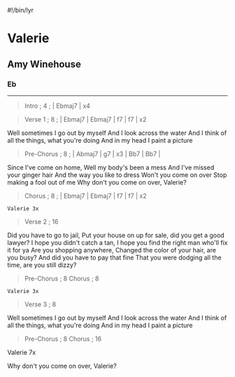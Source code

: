 #!/bin/lyr
# Valerie
## Amy Winehouse
### Eb

---

> Intro ; 4 ; | Ebmaj7 | x4

> Verse 1 ; 8 ; | Ebmaj7 | Ebmaj7 | f7 | f7 | x2

Well sometimes I go out by myself
And I look across the water
And I think of all the things, what you're doing
And in my head I paint a picture

> Pre-Chorus ; 8 ; | Abmaj7 | g7 | x3 | Bb7 | Bb7 |

Since I've come on home,
Well my body's been a mess
And I've missed your ginger hair
And the way you like to dress
Won't you come on over
Stop making a fool out of me
Why don't you come on over, Valerie?

> Chorus ; 8 ; | Ebmaj7 | Ebmaj7 | f7 | f7 | x2

    Valerie 3x

> Verse 2 ; 16 

Did you have to go to jail,
Put your house on up for sale, did you get a good lawyer?
I hope you didn't catch a tan,
I hope you find the right man who'll fix it for ya
Are you shopping anywhere,
Changed the color of your hair, are you busy?
And did you have to pay that fine
That you were dodging all the time, are you still dizzy?

> Pre-Chorus ; 8 
> Chorus ; 8

    Valerie 3x

> Verse 3 ; 8

Well sometimes I go out by myself
And I look across the water
And I think of all the things, what you're doing
And in my head I paint a picture

> Pre-Chorus ; 8
> Chorus ; 16

Valerie 7x

Why don't you come on over, Valerie? 